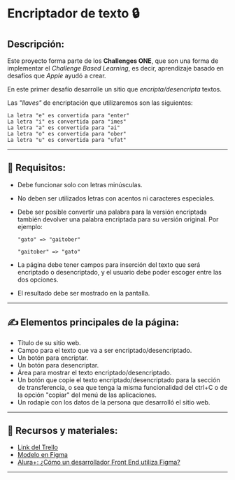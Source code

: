 # Encriptador de texto 🔒

## Descripción:
Este proyecto forma parte de los **Challenges ONE**, que son una forma de implementar el _Challenge Based Learning_, es decir, aprendizaje basado en desafíos que _Apple_ ayudó a crear.

En este primer desafío desarrolle un sitio que _encripta/desencripta_ textos.

Las _"llaves"_ de encriptación que utilizaremos son las siguientes:

```
La letra "e" es convertida para "enter"
La letra "i" es convertida para "imes"
La letra "a" es convertida para "ai"
La letra "o" es convertida para "ober"
La letra "u" es convertida para "ufat"
```

---

## 📄 Requisitos:
- Debe funcionar solo con letras minúsculas.
- No deben ser utilizados letras con acentos ni caracteres especiales.
- Debe ser posible convertir una palabra para la versión encriptada también devolver una palabra encriptada para su versión original. Por ejemplo:

  `"gato" => "gaitober"`

  `"gaitober" => "gato"`

- La página debe tener campos para
inserción del texto que será encriptado o desencriptado, y el usuario debe poder escoger entre las dos opciones.
- El resultado debe ser mostrado en la pantalla.

---

## ✍️ Elementos principales de la página:
- Título de su sitio web.
- Campo para el texto que va a ser encriptado/desencriptado.
- Un botón para encriptar.
- Un botón para desencriptar.
- Área para mostrar el texto encriptado/desencriptado.
- Un botón que copie el texto encriptado/desencriptado para la sección de transferencia, o sea que tenga la misma funcionalidad del ctrl+C o de la opción "copiar" del menú de las aplicaciones.
- Un rodapie con los datos de la persona que desarrolló el sitio web.
---

## 🔋 Recursos y materiales:
- [Link del Trello](https://trello.com/b/WTdfcewC/encriptador-de-texto-alura-challenges-one)
- [Modelo en Figma](https://www.figma.com/file/trP3p5nEh7XUyB3n2bomjP/Alura-Challenge---Desaf%C3%ADo-1---L%C3%B3gica?node-id=0%3A1)
- [Alura+: ¿Cómo un desarrollador Front End utiliza Figma?](https://www.youtube.com/watch?v=UuAX5azcvDQ)
---
